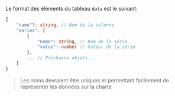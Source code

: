 Le format des éléments du tableau `data` est le suivant:
```typescript
{
    "name"?: string, // Nom de la colonne
    "series": [
        {
            "name": string, // Nom de la série
            "value": number // Valeur de la série
        },
        ... // Prochains objets...
    ]
}
```

> Les noms devraient être uniques et permettant facilement de représenter les données sur la charte
